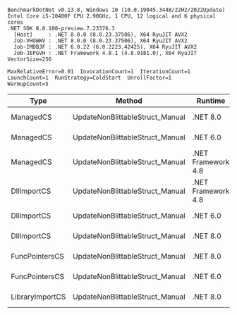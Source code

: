 ```

BenchmarkDotNet v0.13.8, Windows 10 (10.0.19045.3448/22H2/2022Update)
Intel Core i5-10400F CPU 2.90GHz, 1 CPU, 12 logical and 6 physical cores
.NET SDK 8.0.100-preview.7.23376.3
  [Host]     : .NET 8.0.0 (8.0.23.37506), X64 RyuJIT AVX2
  Job-VHGWWV : .NET 8.0.0 (8.0.23.37506), X64 RyuJIT AVX2
  Job-IMDBJF : .NET 6.0.22 (6.0.2223.42425), X64 RyuJIT AVX2
  Job-JEPGVH : .NET Framework 4.8.1 (4.8.9181.0), X64 RyuJIT VectorSize=256

MaxRelativeError=0.01  InvocationCount=1  IterationCount=1  
LaunchCount=1  RunStrategy=ColdStart  UnrollFactor=1  
WarmupCount=5  

```
| Type            | Method                          | Runtime            | input                | Mean        | Error | Median      | Min         | Max         | Allocated |
|---------------- |-------------------------------- |------------------- |--------------------- |------------:|------:|------------:|------------:|------------:|----------:|
| ManagedCS       | UpdateNonBlittableStruct_Manual | .NET 8.0           | PInvo(...)truct [49] |    512.6 μs |    NA |    512.6 μs |    512.6 μs |    512.6 μs |     480 B |
| ManagedCS       | UpdateNonBlittableStruct_Manual | .NET 6.0           | PInvo(...)truct [49] |    650.5 μs |    NA |    650.5 μs |    650.5 μs |    650.5 μs |     720 B |
| ManagedCS       | UpdateNonBlittableStruct_Manual | .NET Framework 4.8 | PInvo(...)truct [49] |    748.4 μs |    NA |    748.4 μs |    748.4 μs |    748.4 μs |         - |
| DllImportCS     | UpdateNonBlittableStruct_Manual | .NET Framework 4.8 | PInvo(...)truct [49] | 18,510.7 μs |    NA | 18,510.7 μs | 18,510.7 μs | 18,510.7 μs |         - |
| DllImportCS     | UpdateNonBlittableStruct_Manual | .NET 6.0           | PInvo(...)truct [49] | 18,742.0 μs |    NA | 18,742.0 μs | 18,742.0 μs | 18,742.0 μs |     712 B |
| DllImportCS     | UpdateNonBlittableStruct_Manual | .NET 8.0           | PInvo(...)truct [49] | 18,938.7 μs |    NA | 18,938.7 μs | 18,938.7 μs | 18,938.7 μs |     472 B |
| FuncPointersCS  | UpdateNonBlittableStruct_Manual | .NET 8.0           | PInvo(...)truct [49] | 30,700.9 μs |    NA | 30,700.9 μs | 30,700.9 μs | 30,700.9 μs |     472 B |
| FuncPointersCS  | UpdateNonBlittableStruct_Manual | .NET 6.0           | PInvo(...)truct [49] | 30,803.2 μs |    NA | 30,803.2 μs | 30,803.2 μs | 30,803.2 μs |     712 B |
| LibraryImportCS | UpdateNonBlittableStruct_Manual | .NET 8.0           | PInvo(...)truct [49] | 31,111.4 μs |    NA | 31,111.4 μs | 31,111.4 μs | 31,111.4 μs |     472 B |
